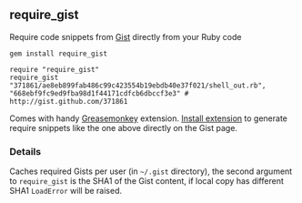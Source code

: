 ## require_gist

Require code snippets from [Gist](http://gist.github.com) directly
from your Ruby code

    gem install require_gist

    require "require_gist"
    require_gist "371861/ae8eb899fab486c99c423554b19ebdb40e37f021/shell_out.rb", "668ebf9fc9ed9fba98d1f44171cdfcb6dbccf3e3" # http://gist.github.com/371861

Comes with handy [Greasemonkey](https://addons.mozilla.org/addon/748) extension. 
[Install extension](http://userscripts.org/scripts/show/74844) to generate require
snippets like the one above directly on the Gist page.

### Details

Caches required Gists per user (in `~/.gist` directory), the second argument to
`require_gist` is the SHA1 of the Gist content, if local copy has different SHA1
`LoadError` will be raised.